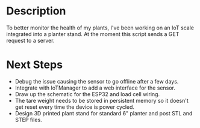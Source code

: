 # Description
To better monitor the health of my plants, I've been working on an IoT scale integrated into a planter stand. At the moment this script sends a GET request to a server.

# Next Steps
* Debug the issue causing the sensor to go offline after a few days.
* Integrate with IoTManager to add a web interface for the sensor.
* Draw up the schematic for the ESP32 and load cell wiring.
* The tare weight needs to be stored in persistent memory so it doesn't get reset every time the device is power cycled.
* Design 3D printed plant stand for standard 6" planter and post STL and STEP files.
